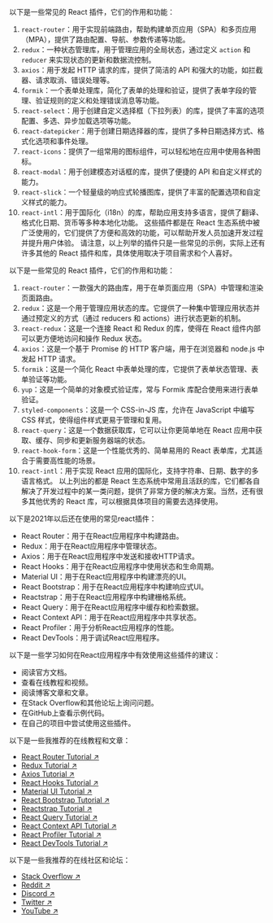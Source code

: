 

以下是一些常见的 React 插件，它们的作用和功能：
1. `react-router`：用于实现前端路由，帮助构建单页应用（SPA）和多页应用（MPA），提供了路由配置、导航、参数传递等功能。
2. `redux`：一种状态管理库，用于管理应用的全局状态，通过定义 `action` 和 `reducer` 来实现状态的更新和数据流控制。
3. `axios`：用于发起 HTTP 请求的库，提供了简洁的 API 和强大的功能，如拦截器、请求取消、错误处理等。
4. `formik`：一个表单处理库，简化了表单的处理和验证，提供了表单字段的管理、验证规则的定义和处理错误消息等功能。
5. `react-select`：用于创建自定义选择框（下拉列表）的库，提供了丰富的选项配置、多选、异步加载选项等功能。
6. `react-datepicker`：用于创建日期选择器的库，提供了多种日期选择方式、格式化选项和事件处理。
7. `react-icons`：提供了一组常用的图标组件，可以轻松地在应用中使用各种图标。
8. `react-modal`：用于创建模态对话框的库，提供了便捷的 API 和自定义样式的能力。
9. `react-slick`：一个轻量级的响应式轮播图库，提供了丰富的配置选项和自定义样式的能力。
10. `react-intl`：用于国际化（i18n）的库，帮助应用支持多语言，提供了翻译、格式化日期、货币等多种本地化功能。
这些插件都是在 React 生态系统中被广泛使用的，它们提供了方便和高效的功能，可以帮助开发人员加速开发过程并提升用户体验。
请注意，以上列举的插件只是一些常见的示例，实际上还有许多其他的 React 插件和库，具体使用取决于项目需求和个人喜好。 

以下是一些常见的 React 插件，它们的作用和功能：
1. `react-router`：一款强大的路由库，用于在单页面应用（SPA）中管理和渲染页面路由。
2. `redux`：这是一个用于管理应用状态的库。它提供了一种集中管理应用状态并通过预定义的方式（通过 reducers 和 actions）进行状态更新的机制。
3. `react-redux`：这是一个连接 React 和 Redux 的库，使得在 React 组件内部可以更方便地访问和操作 Redux 状态。
4. `axios`：这是一个基于 Promise 的 HTTP 客户端，用于在浏览器和 node.js 中发起 HTTP 请求。
5. `formik`：这是一个简化 React 中表单处理的库，它提供了表单状态管理、表单验证等功能。
6. `yup`：这是一个简单的对象模式验证库，常与 Formik 库配合使用来进行表单验证。
7. `styled-components`：这是一个 CSS-in-JS 库，允许在 JavaScript 中编写 CSS 样式，使得组件样式更易于管理和复用。
8. `react-query`：这是一个数据获取库，它可以让你更简单地在 React 应用中获取、缓存、同步和更新服务器端的状态。
9. `react-hook-form`：这是一个性能优秀的、简单易用的 React 表单库，尤其适合于需要高性能的场景。
10. `react-intl`：用于实现 React 应用的国际化，支持字符串、日期、数字的多语言格式。
以上列出的都是 React 生态系统中常用且活跃的库，它们都各自解决了开发过程中的某一类问题，提供了非常方便的解决方案。当然，还有很多其他优秀的 React 库，可以根据具体项目的需要去选择使用。


以下是2021年以后还在使用的常见react插件：

- React Router：用于在React应用程序中构建路由。
- Redux：用于在React应用程序中管理状态。
- Axios：用于在React应用程序中发送和接收HTTP请求。
- React Hooks：用于在React应用程序中使用状态和生命周期。
- Material UI：用于在React应用程序中构建漂亮的UI。
- React Bootstrap：用于在React应用程序中构建响应式UI。
- Reactstrap：用于在React应用程序中构建栅格系统。
- React Query：用于在React应用程序中缓存和检索数据。
- React Context API：用于在React应用程序中共享状态。
- React Profiler：用于分析React应用程序的性能。
- React DevTools：用于调试React应用程序。


以下是一些学习如何在React应用程序中有效使用这些插件的建议：

* 阅读官方文档。
* 查看在线教程和视频。
* 阅读博客文章和文章。
* 在Stack Overflow和其他论坛上询问问题。
* 在GitHub上查看示例代码。
* 在自己的项目中尝试使用这些插件。


以下是一些我推荐的在线教程和文章：

* [React Router Tutorial ↗](https://reactrouter.com/docs/en/v6/tutorial/)
* [Redux Tutorial ↗](https://redux.js.org/tutorials/fundamentals/part-1-overview-and-setup)
* [Axios Tutorial ↗](https://axios-http.com/docs/intro)
* [React Hooks Tutorial ↗](https://reactjs.org/docs/hooks-intro.html)
* [Material UI Tutorial ↗](https://material-ui.com/guides/getting-started/)
* [React Bootstrap Tutorial ↗](https://react-bootstrap.github.io/getting-started/)
* [Reactstrap Tutorial ↗](https://reactstrap.github.io/getting-started/)
* [React Query Tutorial ↗](https://react-query.tanstack.com/docs/getting-started)
* [React Context API Tutorial ↗](https://reactjs.org/docs/context.html)
* [React Profiler Tutorial ↗](https://reactjs.org/docs/profiler.html)
* [React DevTools Tutorial ↗](https://reactjs.org/docs/devtools.html)

以下是一些我推荐的在线社区和论坛：

* [Stack Overflow ↗](https://stackoverflow.com/)
* [Reddit ↗](https://www.reddit.com/r/webdev/)
* [Discord ↗](https://discord.gg/webdev)
* [Twitter ↗](https://twitter.com/webdev)
* [YouTube ↗](https://www.youtube.com/results?search_query=web+development)


